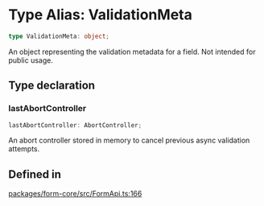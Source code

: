 # Type Alias: ValidationMeta

```ts
type ValidationMeta: object;
```

An object representing the validation metadata for a field. Not intended for public usage.

## Type declaration

### lastAbortController

```ts
lastAbortController: AbortController;
```

An abort controller stored in memory to cancel previous async validation attempts.

## Defined in

[packages/form-core/src/FormApi.ts:166](https://github.com/TanStack/form/blob/2bebfd5214c4cdfbf6feacb7b1e25a6825957062/packages/form-core/src/FormApi.ts#L166)
